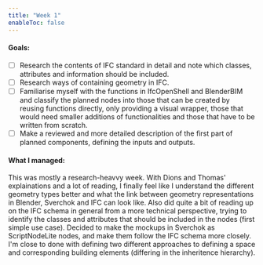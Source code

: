 ```yaml
---
title: "Week 1"
enableToc: false
---
```

#### Goals:
- [ ] Research the contents of IFC standard in detail and note which classes, attributes and information should be included. 
- [ ] Research ways of containing geometry in IFC. 
- [ ] Familiarise myself with the functions in IfcOpenShell and BlenderBIM and classify the planned nodes into those that can be created by reusing functions directly, only providing a visual wrapper, those that would need smaller additions of functionalities and those that have to be written from scratch.
- [ ] Make a reviewed and more detailed description of the first part of planned components, defining the inputs and outputs.

#### What I managed:
This was mostly a research-heavvy week. With Dions and Thomas' explainations and a lot of reading, I finally feel like I understand the different geometry types better and what the link between geometry representations in Blender, Sverchok and IFC can look like. 
Also did quite a bit of reading up on the IFC schema in general from a more technical perspective, trying to identify the classes and attributes that should be included in the nodes (first simple use case).
Decided to make the mockups in Sverchok as ScriptNodeLite nodes, and make them follow the IFC schema more closely. I'm close to done with defining two different approaches to defining a space and corresponding building elements (differing in the inheritence hierarchy).
